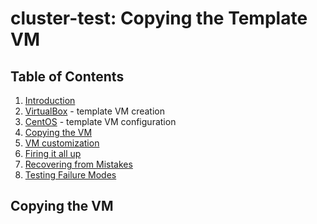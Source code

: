 # cluster-test: Copying the Template VM

## Table of Contents

1. [Introduction](README.md)
1. [VirtualBox](cluster-test-01VirtualBoxTemplateVM.md) - template VM creation
1. [CentOS](cluster-test-02CentOSTemplateVM.md) - template VM configuration
1. [Copying the VM](#copying-the-vm)
1. [VM customization](cluster-test-04Customization.md)
1. [Firing it all up](cluster-test-05FiringItUp.md)
1. [Recovering from Mistakes](cluster-test-06Recovery.md)
1. [Testing Failure Modes](cluster-test-07Testing.md)

## Copying the VM

